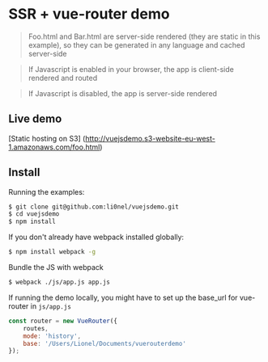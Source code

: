 # SSR + vue-router demo

> Foo.html and Bar.html are server-side rendered (they are static in this example), so they can be generated in any language and cached server-side

> If Javascript is enabled in your browser, the app is client-side rendered and routed
 
> If Javascript is disabled, the app is server-side rendered

## Live demo

[Static hosting on S3] (http://vuejsdemo.s3-website-eu-west-1.amazonaws.com/foo.html)

## Install

Running the examples:

``` bash
$ git clone git@github.com:li0nel/vuejsdemo.git
$ cd vuejsdemo
$ npm install
```

If you don't already have webpack installed globally:

```bash
$ npm install webpack -g
```

Bundle the JS with webpack

```bash
$ webpack ./js/app.js app.js
```

If running the demo locally, you might have to set up the base_url for vue-router in `js/app.js`

```javascript
const router = new VueRouter({
    routes,
    mode: 'history',
    base: '/Users/Lionel/Documents/vuerouterdemo'
});
```